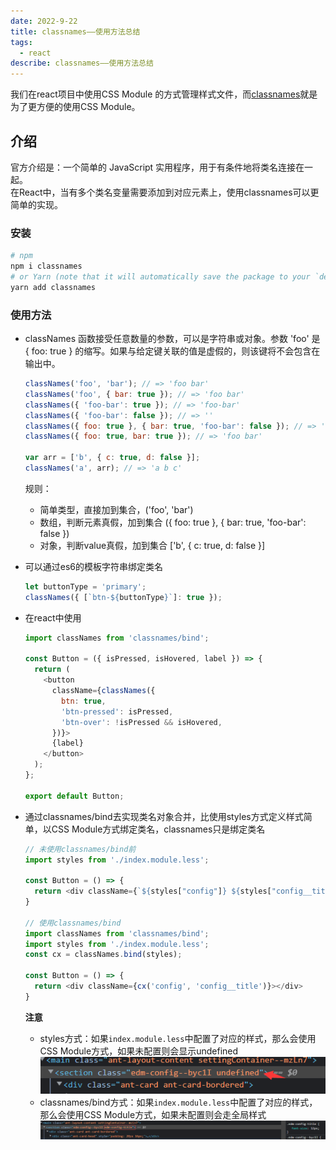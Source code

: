 ```yaml
---
date: 2022-9-22
title: classnames——使用方法总结
tags:
  - react
describe: classnames——使用方法总结
---
```

  
我们在react项目中使用CSS Module 的方式管理样式文件，而[classnames](https://github.com/JedWatson/classnames)就是为了更方便的使用CSS Module。

## 介绍

官方介绍是：一个简单的 JavaScript 实用程序，用于有条件地将类名连接在一起。<br />
在React中，当有多个类名变量需要添加到对应元素上，使用classnames可以更简单的实现。

### 安装

```bash
# npm
npm i classnames
# or Yarn (note that it will automatically save the package to your `dependencies` in `package.json`)
yarn add classnames
```

### 使用方法

- classNames 函数接受任意数量的参数，可以是字符串或对象。参数 'foo' 是 { foo: true } 的缩写。如果与给定键关联的值是虚假的，则该键将不会包含在输出中。

  ```js
  classNames('foo', 'bar'); // => 'foo bar'
  classNames('foo', { bar: true }); // => 'foo bar'
  classNames({ 'foo-bar': true }); // => 'foo-bar'
  classNames({ 'foo-bar': false }); // => ''
  classNames({ foo: true }, { bar: true, 'foo-bar': false }); // => 'foo bar'
  classNames({ foo: true, bar: true }); // => 'foo bar'

  var arr = ['b', { c: true, d: false }];
  classNames('a', arr); // => 'a b c'
  ```

  规则：
  - 简单类型，直接加到集合，('foo', 'bar')
  - 数组，判断元素真假，加到集合 ({ foo: true }, { bar: true, 'foo-bar': false })
  - 对象，判断value真假，加到集合 ['b', { c: true, d: false }]

- 可以通过es6的模板字符串绑定类名

  ```js
  let buttonType = 'primary';
  classNames({ [`btn-${buttonType}`]: true });
  ```

- 在react中使用
  
  ```js
  import classNames from 'classnames/bind';

  const Button = ({ isPressed, isHovered, label }) => {
    return (
      <button
        className={classNames({
          btn: true,
          'btn-pressed': isPressed,
          'btn-over': !isPressed && isHovered,
        })}>
        {label}
      </button>
    );
  };

  export default Button;

  ```

- 通过classnames/bind去实现类名对象合并，比使用styles方式定义样式简单，以CSS Module方式绑定类名，classnames只是绑定类名

  ```js
  // 未使用classnames/bind前
  import styles from './index.module.less';

  const Button = () => {
    return <div className={`${styles["config"]} ${styles["config__title"]}`}></div>
  }

  // 使用classnames/bind
  import classNames from 'classnames/bind';
  import styles from './index.module.less';
  const cx = classNames.bind(styles);

  const Button = () => {
    return <div className={cx('config', 'config__title')}></div>
  }
  ```

  **注意**
  - styles方式：如果`index.module.less`中配置了对应的样式，那么会使用CSS Module方式，如果未配置则会显示undefined
    ![styles.jpg](./images/styles.jpg)
  - classnames/bind方式：如果`index.module.less`中配置了对应的样式，那么会使用CSS Module方式，如果未配置则会走全局样式
    ![classnamesbind.jpg](./images/classnamesbind.jpg)
